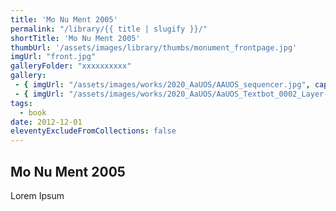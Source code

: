 ```yaml
---
title: 'Mo Nu Ment 2005'
permalink: "/library/{{ title | slugify }}/"
shortTitle: 'Mo Nu Ment 2005'
thumbUrl: '/assets/images/library/thumbs/monument_frontpage.jpg'
imgUrl: "front.jpg"
galleryFolder: "xxxxxxxxxx"
gallery:
 - { imgUrl: "/assets/images/works/2020_AaUOS/AAUOS_sequencer.jpg", caption: "" }
 - { imgUrl: "/assets/images/works/2020_AaUOS/AaUOS_Textbot_0002_Layer-20.jpg", caption: "" }
tags:
  - book
date: 2012-12-01
eleventyExcludeFromCollections: false
---
```



<h2>Mo Nu Ment 2005</h2>
<p>Lorem Ipsum</p>